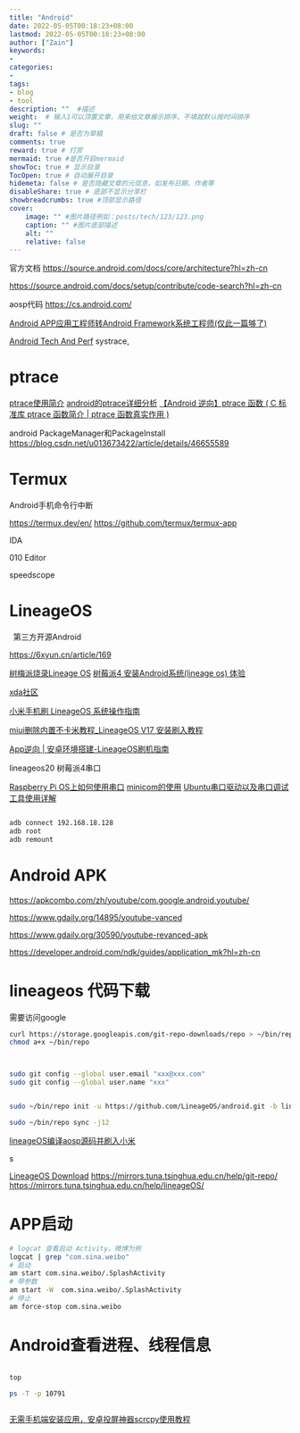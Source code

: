 ```yaml
---
title: "Android"
date: 2022-05-05T00:18:23+08:00
lastmod: 2022-05-05T00:18:23+08:00
author: ["Zain"]
keywords: 
- 
categories: 
- 
tags: 
- blog
- tool
description: ""  #描述
weight:  # 输入1可以顶置文章，用来给文章展示排序，不填就默认按时间排序
slug: ""
draft: false # 是否为草稿
comments: true
reward: true # 打赏
mermaid: true #是否开启mermaid
showToc: true # 显示目录
TocOpen: true # 自动展开目录
hidemeta: false # 是否隐藏文章的元信息，如发布日期、作者等
disableShare: true # 底部不显示分享栏
showbreadcrumbs: true #顶部显示路径
cover:
    image: "" #图片路径例如：posts/tech/123/123.png
    caption: "" #图片底部描述
    alt: ""
    relative: false
---
```




官方文档
https://source.android.com/docs/core/architecture?hl=zh-cn

https://source.android.com/docs/setup/contribute/code-search?hl=zh-cn

aosp代码
https://cs.android.com/



[Android APP应用工程师转Android Framework系统工程师(仅此一篇够了)](https://blog.51cto.com/u_15455614/5997341)

[Android Tech And Perf](https://androidperformance.com/)
systrace,


# ptrace


[ptrace使用简介](https://www.jianshu.com/p/b1f9d6911c90)
[android的ptrace详细分析](https://blog.csdn.net/c_kongfei/article/details/113242082)
[【Android 逆向】ptrace 函数 ( C 标准库 ptrace 函数简介 | ptrace 函数真实作用 )](https://blog.csdn.net/shulianghan/article/details/121032501)




android PackageManager和PackageInstall
https://blog.csdn.net/u013673422/article/details/46655589

# Termux
Android手机命令行中断

https://termux.dev/en/
https://github.com/termux/termux-app


IDA

010 Editor


speedscope


# LineageOS

&ensp;第三方开源Android

https://6xyun.cn/article/169

[树梅派烧录Lineage OS](https://blog.csdn.net/xsh_fu/article/details/125862825)
[树莓派4 安装Android系统(lineage os) 体验](https://zhuanlan.zhihu.com/p/358637971)


[xda社区](https://forum.xda-developers.com/)

[小米手机刷 LineageOS 系统操作指南](https://miuiver.com/install-lineageos-on-xiaomi/)

[miui删除内置不卡米教程_LineageOS V17 安装刷入教程](https://blog.csdn.net/weixin_30965253/article/details/112205240)



[App逆向 | 安卓环境搭建-LineageOS刷机指南](https://zhuanlan.zhihu.com/p/147299441?utm_id=0)


lineageos20 树莓派4串口



[Raspberry Pi OS上如何使用串口](https://yangpaopao.space/2023/04/25/raspberrypi_os%E4%B8%8A%E5%A6%82%E4%BD%95%E4%BD%BF%E7%94%A8%E4%B8%B2%E5%8F%A3/)
[minicom的使用](http://www.pczh.cn/news/22131.html)
[Ubuntu串口驱动以及串口调试工具使用详解](https://blog.csdn.net/flowerspring/article/details/128957910)





```sh

adb connect 192.168.18.128
adb root
adb remount


```

# Android APK

https://apkcombo.com/zh/youtube/com.google.android.youtube/



https://www.gdaily.org/14895/youtube-vanced


https://www.gdaily.org/30590/youtube-revanced-apk


https://developer.android.com/ndk/guides/application_mk?hl=zh-cn




# lineageos 代码下载

需要访问google
```sh
curl https://storage.googleapis.com/git-repo-downloads/repo > ~/bin/repo
chmod a+x ~/bin/repo 



sudo git config --global user.email "xxx@xxx.com"
sudo git config --global user.name "xxx"


sudo ~/bin/repo init -u https://github.com/LineageOS/android.git -b lineage-19.1

sudo ~/bin/repo sync -j12
```




[lineageOS编译aosp源码并刷入小米](https://zhuanlan.zhihu.com/p/570745179)

s



[LineageOS Download](https://download.lineageos.org/)
https://mirrors.tuna.tsinghua.edu.cn/help/git-repo/
https://mirrors.tuna.tsinghua.edu.cn/help/lineageOS/



# APP启动


```sh
# logcat 查看启动 Activity，微博为例
logcat | grep "com.sina.weibo"
# 启动
am start com.sina.weibo/.SplashActivity
# 带参数
am start -W  com.sina.weibo/.SplashActivity
# 停止
am force-stop com.sina.weibo
```



# Android查看进程、线程信息


```sh

top

ps -T -p 10791



```


[无需手机端安装应用，安卓投屏神器scrcpy使用教程](https://zhuanlan.zhihu.com/p/144566954?utm_id=0)


